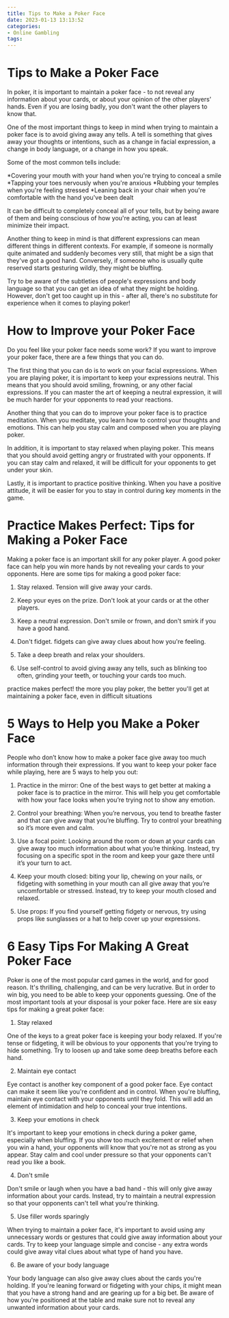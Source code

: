 ```yaml
---
title: Tips to Make a Poker Face 
date: 2023-01-13 13:13:52
categories:
- Online Gambling
tags:
---
```



#  Tips to Make a Poker Face 

In poker, it is important to maintain a poker face - to not reveal any information about your cards, or about your opinion of the other players' hands. Even if you are losing badly, you don't want the other players to know that.

One of the most important things to keep in mind when trying to maintain a poker face is to avoid giving away any tells. A tell is something that gives away your thoughts or intentions, such as a change in facial expression, a change in body language, or a change in how you speak.

Some of the most common tells include:

*Covering your mouth with your hand when you're trying to conceal a smile
*Tapping your toes nervously when you're anxious
*Rubbing your temples when you're feeling stressed
*Leaning back in your chair when you're comfortable with the hand you've been dealt


It can be difficult to completely conceal all of your tells, but by being aware of them and being conscious of how you're acting, you can at least minimize their impact.

Another thing to keep in mind is that different expressions can mean different things in different contexts. For example, if someone is normally quite animated and suddenly becomes very still, that might be a sign that they've got a good hand. Conversely, if someone who is usually quite reserved starts gesturing wildly, they might be bluffing.

Try to be aware of the subtleties of people's expressions and body language so that you can get an idea of what they might be holding. However, don't get too caught up in this - after all, there's no substitute for experience when it comes to playing poker!

#  How to Improve your Poker Face 

Do you feel like your poker face needs some work? If you want to improve your poker face, there are a few things that you can do.

The first thing that you can do is to work on your facial expressions. When you are playing poker, it is important to keep your expressions neutral. This means that you should avoid smiling, frowning, or any other facial expressions. If you can master the art of keeping a neutral expression, it will be much harder for your opponents to read your reactions.

Another thing that you can do to improve your poker face is to practice meditation. When you meditate, you learn how to control your thoughts and emotions. This can help you stay calm and composed when you are playing poker.

In addition, it is important to stay relaxed when playing poker. This means that you should avoid getting angry or frustrated with your opponents. If you can stay calm and relaxed, it will be difficult for your opponents to get under your skin.

 Lastly, it is important to practice positive thinking. When you have a positive attitude, it will be easier for you to stay in control during key moments in the game.

#  Practice Makes Perfect: Tips for Making a Poker Face 

Making a poker face is an important skill for any poker player. A good poker face can help you win more hands by not revealing your cards to your opponents. Here are some tips for making a good poker face:

1. Stay relaxed. Tension will give away your cards.

2. Keep your eyes on the prize. Don't look at your cards or at the other players.

3. Keep a neutral expression. Don't smile or frown, and don't smirk if you have a good hand.

4. Don't fidget. fidgets can give away clues about how you're feeling.

5. Take a deep breath and relax your shoulders.

6. Use self-control to avoid giving away any tells, such as blinking too often, grinding your teeth, or touching your cards too much.

 practice makes perfect! the more you play poker, the better you'll get at maintaining a poker face, even in difficult situations

#  5 Ways to Help you Make a Poker Face 

People who don’t know how to make a poker face give away too much information through their expressions. If you want to keep your poker face while playing, here are 5 ways to help you out:

1. Practice in the mirror: One of the best ways to get better at making a poker face is to practice in the mirror. This will help you get comfortable with how your face looks when you’re trying not to show any emotion.

2. Control your breathing: When you’re nervous, you tend to breathe faster and that can give away that you’re bluffing. Try to control your breathing so it’s more even and calm.

3. Use a focal point: Looking around the room or down at your cards can give away too much information about what you’re thinking. Instead, try focusing on a specific spot in the room and keep your gaze there until it’s your turn to act.

4. Keep your mouth closed: biting your lip, chewing on your nails, or fidgeting with something in your mouth can all give away that you’re uncomfortable or stressed. Instead, try to keep your mouth closed and relaxed.

5. Use props: If you find yourself getting fidgety or nervous, try using props like sunglasses or a hat to help cover up your expressions.

#  6 Easy Tips For Making A Great Poker Face

Poker is one of the most popular card games in the world, and for good reason. It's thrilling, challenging, and can be very lucrative. But in order to win big, you need to be able to keep your opponents guessing. One of the most important tools at your disposal is your poker face. Here are six easy tips for making a great poker face:

1. Stay relaxed

One of the keys to a great poker face is keeping your body relaxed. If you're tense or fidgeting, it will be obvious to your opponents that you're trying to hide something. Try to loosen up and take some deep breaths before each hand.

2. Maintain eye contact

Eye contact is another key component of a good poker face. Eye contact can make it seem like you're confident and in control. When you're bluffing, maintain eye contact with your opponents until they fold. This will add an element of intimidation and help to conceal your true intentions.

3. Keep your emotions in check

It's important to keep your emotions in check during a poker game, especially when bluffing. If you show too much excitement or relief when you win a hand, your opponents will know that you're not as strong as you appear. Stay calm and cool under pressure so that your opponents can't read you like a book.

4. Don't smile

Don't smile or laugh when you have a bad hand - this will only give away information about your cards. Instead, try to maintain a neutral expression so that your opponents can't tell what you're thinking.

5. Use filler words sparingly

When trying to maintain a poker face, it's important to avoid using any unnecessary words or gestures that could give away information about your cards. Try to keep your language simple and concise - any extra words could give away vital clues about what type of hand you have.

6. Be aware of your body language

Your body language can also give away clues about the cards you're holding. If you're leaning forward or fidgeting with your chips, it might mean that you have a strong hand and are gearing up for a big bet. Be aware of how you're positioned at the table and make sure not to reveal any unwanted information about your cards.